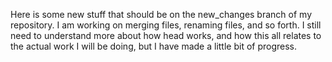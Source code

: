 Here is some new stuff that should be on the new_changes branch of my repository. I am working on merging files, renaming files, and so forth. I still need to understand more about how head works, and how this all relates to the actual work I will be doing, but I have made a little bit of progress.